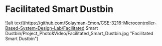 # Facilitated Smart Dustbin
![alt text](https://github.com/Solayman-Emon/CSE-3216-Microcontroller-Based-System-Design-Lab/Facilitated Smart Dustbin/Project_Photo&Video/Facilitated_Smart_Dustbin.jpg "Facilitated Smart Dustbin")
